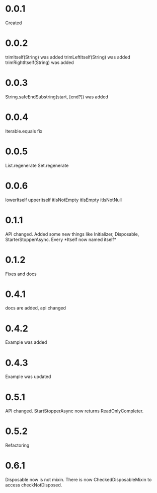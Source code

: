 # 0.0.1
Created

# 0.0.2
trimItself(String) was added
trimLeftItself(String) was added
trimRightItself(String) was added

# 0.0.3
String.safeEndSubstring(start, [end?]) was added

# 0.0.4
Iterable.equals fix

# 0.0.5
List.regenerate
Set.regenerate

# 0.0.6
lowerItself
upperItself
itIsNotEmpty
itIsEmpty
itIsNotNull

# 0.1.1
API changed.
Added some new things like Initializer, Disposable, StarterStopperAsync.
Every \*Itself now named itself\* 

# 0.1.2
Fixes and docs

# 0.4.1
docs are added, api changed

# 0.4.2
Example was added

# 0.4.3
Example was updated

# 0.5.1
API changed. StartStopperAsync now returns ReadOnlyCompleter.

# 0.5.2
Refactoring

# 0.6.1
Disposable now is not mixin.
There is now CheckedDisposableMixin to access checkNotDisposed.